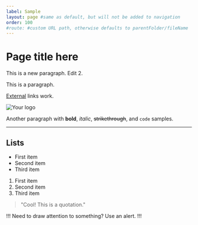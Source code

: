 ```yaml
---
label: Sample
layout: page #same as default, but will not be added to navigation
order: 100
#route: #custom URL path, otherwise defaults to parentFolder/fileName
---
```

# Page title here

This is a new paragraph. Edit 2.

This is a paragraph.

[External](https://example.com) links work.

![Your logo](images/Tempus.png)

Another paragraph with **bold**, _italic_, ~~strikethrough~~, and `code` samples.

---

## Lists

- First item
- Second item
- Third item

1. First item
2. Second item
3. Third item

> "Cool! This is a quotation."

!!!
Need to draw attention to something? Use an alert.
!!!
